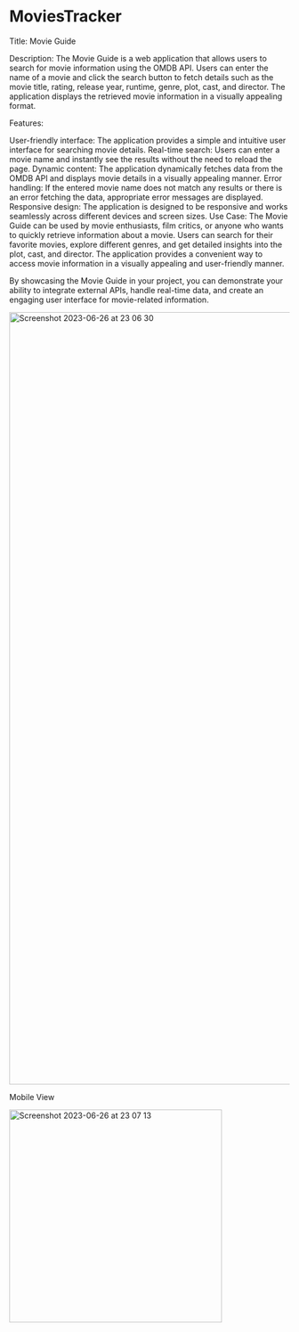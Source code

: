 # MoviesTracker

Title: Movie Guide

Description:
The Movie Guide is a web application that allows users to search for movie information using the OMDB API. Users can enter the name of a movie and click the search button to fetch details such as the movie title, rating, release year, runtime, genre, plot, cast, and director. The application displays the retrieved movie information in a visually appealing format.

Features:

User-friendly interface: The application provides a simple and intuitive user interface for searching movie details.
Real-time search: Users can enter a movie name and instantly see the results without the need to reload the page.
Dynamic content: The application dynamically fetches data from the OMDB API and displays movie details in a visually appealing manner.
Error handling: If the entered movie name does not match any results or there is an error fetching the data, appropriate error messages are displayed.
Responsive design: The application is designed to be responsive and works seamlessly across different devices and screen sizes.
Use Case:
The Movie Guide can be used by movie enthusiasts, film critics, or anyone who wants to quickly retrieve information about a movie. Users can search for their favorite movies, explore different genres, and get detailed insights into the plot, cast, and director. The application provides a convenient way to access movie information in a visually appealing and user-friendly manner.

By showcasing the Movie Guide in your project, you can demonstrate your ability to integrate external APIs, handle real-time data, and create an engaging user interface for movie-related information.

<img width="1386" alt="Screenshot 2023-06-26 at 23 06 30" src="https://github.com/artistatbl/MoviesTracker/assets/88166536/e5308689-abc3-4f1c-b242-c8bf623b9711">

Mobile View

<img width="382" alt="Screenshot 2023-06-26 at 23 07 13" src="https://github.com/artistatbl/MoviesTracker/assets/88166536/40bfe05c-a0a9-4eab-b218-d7e17271e08f">
